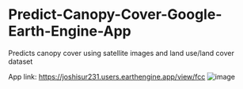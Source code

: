 # Predict-Canopy-Cover-Google-Earth-Engine-App
Predicts canopy cover using satellite images and land use/land cover dataset

App link: https://joshisur231.users.earthengine.app/view/fcc
![image](https://user-images.githubusercontent.com/67262626/228542143-4fdbdaca-4e4e-470a-b566-28249442d4a2.png)
